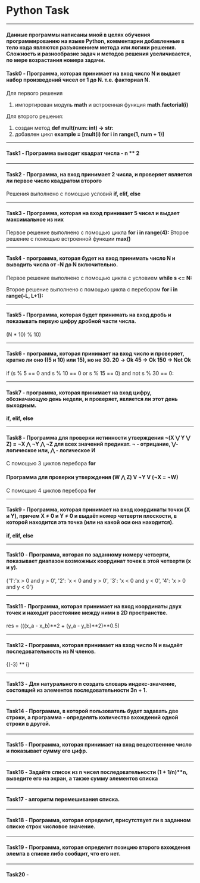 # Python Task
__________________________
#### Данные программы написаны мной в целях обучения программированию на языке Python, комментарии добавленные в тело кода являются разъяснением метода или логики решения. Сложность и разнообразие задач и методов решения увеличивается, по мере возрастания номера задачи.
 
#### __Task0__ - Программа, которая принимает на вход число N и выдает набор произведений чисел от 1 до N. т.е. факториал N.
Для первого решения
1. импортирован модуль __math__ и встроенная функция __math.factorial(i)__
 
Для второго решения:
1. создан метод __def mult(num: int) -> str:__
2. добавлен цикл __example = [mult(i) for i in range(1, num + 1)]__
___________________________
#### __Task1__ - Программа выводит квадрат числа - n ** 2
___________________________
 
#### __Task2__ - Программа, на вход принимает 2 числа, и проверяет является ли первое число квадратом второго
Решения выполнено с помощью условий __if, elif, else__
___________________________
 
#### __Task3__ - Программа, которая на вход принимает 5 чисел и выдает максимальное из них
Первое решение выполнено с помощью цикла __for i in range(4):__
Второе решение с помощью встроенной функции __max()__
__________________________
#### __Task4__ - программа, которая будет на вход принимать число N и выводить числа от -N до N включительно.
Первое решение выполнено с помощью цикла c условием __while s <= N:__
 
Второе решение выполнено с помощью цикла с перебором __for i in range(-L, L+1):__
 
__________________________
#### __Task5__ - Программа, которая будет принимать на вход дробь и показывать первую цифру дробной части числа.
(N * 10) % 10)
__________________________
#### __Task6__ -  программа, которая принимает на вход число и проверяет, кратно ли оно ((5 и 10) или 15), но не 30. 20 -> Ok 45 -> Ok 150 -> Not Ok
if (s % 5 == 0 and s % 10 == 0 or s % 15 == 0) and not s % 30 == 0:
__________________________
#### __Task7__ -  программа, которая принимает на вход цифру, обозначающую день недели, и проверяет, является ли этот день выходным.
__if, elif, else__
__________________________
#### __Task8__ -  Программа для проверки истинности утверждения ¬(X ⋁ Y ⋁ Z) = ¬X ⋀ ¬Y ⋀ ¬Z для всех значений предикат. ¬ - отрицание, ⋁- логическое или, ⋀ - логическое И
С помощью 3 циклов перебора __for__
#### Программа для проверки утверждения (W ⋀ Z) V ¬Y V (¬X = ¬W)
С помощью 4 циклов перебора __for__
__________________________
#### __Task9__ - Программа, которая принимает на вход координаты точки (X и Y), причем X ≠ 0 и Y ≠ 0  и выдаёт номер четверти плоскости, в которой находится эта точка (или на какой оси она находится).
__if, elif, else__
__________________________
#### __Task10__ - Программа, которая по заданному номеру четверти, показывает диапазон возможных координат точек в этой четверти (x и y).
{'1':'x > 0 and y > 0', '2': 'x < 0 and y > 0', '3': 'x < 0 and y < 0', '4': 'x > 0 and y < 0'}
__________________________
#### __Task11__ - Программа, которая принимает на вход координаты двух точек и находит расстояние между ними в 2D пространстве.
res = (((x_a - x_b)**2 + (y_a - y_b)**2)**0.5)
__________________________
#### __Task12__  - Программа, которая принимает на вход число N и выдаёт последовательность из N членов.
{(-3) ** i}
__________________________
#### __Task13__ -  Для натурального n создать словарь индекс-значение, состоящий из элементов последовательности 3n + 1.
_________________________
#### __Task14__ - Программа, в которой пользователь будет задавать две строки, а программа - определять количество вхождений одной строки в другой.
__________________________
#### __Task15__ - Программа, которая принимает на вход вещественное число и показывает сумму его цифр.
_________________________
#### __Task16__ - Задайте список из n чисел последовательности (1 + 1/n)**n, выведите его на экран, а также сумму элементов списка
_________________________
#### __Task17__ - алгоритм перемешивания списка.
_________________________
#### __Task18__ - Программа, которая определит, присутствует ли в заданном списке строк числовое значение.
_________________________
#### __Task19__ - Программа, которая определит позицию второго вхождения элемта в списке либо сообщит, что его нет.
_________________________
#### __Task20__ -
